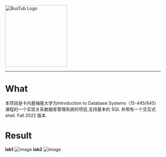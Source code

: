 <img src="logo/bustub-whiteborder.svg" alt="BusTub Logo" height="200">

-----------------
# What
本项目是卡内基梅隆大学为Introduction to Database Systems（15-445/645）课程的一个实现关系数据库管理系统的项目,支持基本的 SQL 并带有一个交互式 shell.
Fall 2022 版本.
# Result
**lab1**
![image](https://github.com/jiangwel/bustub/assets/84135487/deeb6af5-71cf-450b-9d3e-145494852ad7)
**lab2**
![image](https://github.com/jiangwel/bustub/assets/84135487/840b2708-01d0-499c-9e10-68765b09c2ff)


